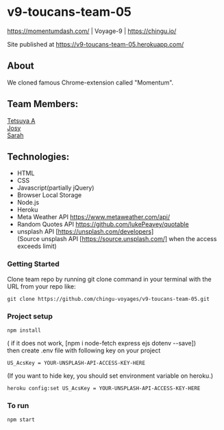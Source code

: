 # v9-toucans-team-05  
https://momentumdash.com/ | Voyage-9 | https://chingu.io/  

Site published at https://v9-toucans-team-05.herokuapp.com/
## About
We cloned famous Chrome-extension called "Momentum".

## Team Members:  
 [Tetsuya A](https://github.com/peppertaro)  
 [Josy](https://github.com/JH1408)  
 [Sarah](https://github.com/smellaphant)  

## Technologies:  
 - HTML  
 - CSS  
 - Javascript(partially jQuery)  
 - Browser Local Storage  
 - Node.js  
 - Heroku  
 - Meta Weather API https://www.metaweather.com/api/  
 - Random Quotes API https://github.com/lukePeavey/quotable  
 - unsplash API [https://unsplash.com/developers]  
(Source unsplash API [https://source.unsplash.com/] when the access exceeds limit)  


### Getting Started  
Clone team repo by running git clone command in your terminal with the URL from your repo like:  
```
git clone https://github.com/chingu-voyages/v9-toucans-team-05.git  
```

### Project setup
```
npm install
```
( if it does not work,  [npm i node-fetch express ejs dotenv --save])  
then create .env file with following key on your project
```
US_AcsKey = YOUR-UNSPLASH-API-ACCESS-KEY-HERE
```

(If you want to hide key, you should set environment variable on heroku.)
```
heroku config:set US_AcsKey = YOUR-UNSPLASH-API-ACCESS-KEY-HERE
```
### To run
```
npm start
```

